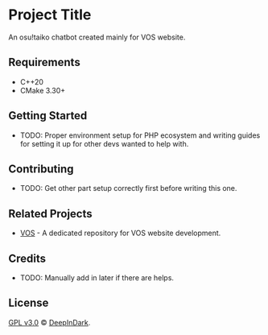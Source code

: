 # Project Title

An osu!taiko chatbot created mainly for VOS website.

## Requirements

- C++20
- CMake 3.30+

## Getting Started

- TODO: Proper environment setup for PHP ecosystem and writing guides for setting it up for other devs wanted to help with.

## Contributing

- TODO: Get other part setup correctly first before writing this one.

## Related Projects

- [VOS](https://github.com/FaceWithDark/VOS-Chatbot) - A dedicated repository for VOS website development.

## Credits

- TODO: Manually add in later if there are helps.

## License

[GPL v3.0](LICENSE) © [DeepInDark](https://github.com/FaceWithDark).
